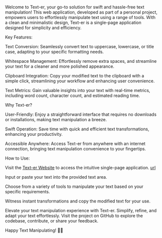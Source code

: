 Welcome to Text-er, your go-to solution for swift and hassle-free text manipulation! This web application, developed as part of a personal project, empowers users to effortlessly manipulate text using a range of tools. With a clean and minimalistic design, Text-er is a single-page application designed for simplicity and efficiency.

Key Features:

Text Conversion: Seamlessly convert text to uppercase, lowercase, or title case, adapting to your specific formatting needs.

Whitespace Management: Effortlessly remove extra spaces, and streamline your text for a cleaner and more polished appearance.

Clipboard Integration: Copy your modified text to the clipboard with a simple click, streamlining your workflow and enhancing user convenience.

Text Metrics: Gain valuable insights into your text with real-time metrics, including word count, character count, and estimated reading time.

Why Text-er?

User-Friendly: Enjoy a straightforward interface that requires no downloads or installations, making text manipulation a breeze.

Swift Operation: Save time with quick and efficient text transformations, enhancing your productivity.

Accessible Anywhere: Access Text-er from anywhere with an internet connection, bringing text manipulation convenience to your fingertips.

How to Use:

Visit the [Text-er Website]([url](https://lakshya291.github.io/Text-er/)) to access the intuitive single-page application.
[url](https://lakshya291.github.io/Text-er/)

Input or paste your text into the provided text area.

Choose from a variety of tools to manipulate your text based on your specific requirements.

Witness instant transformations and copy the modified text for your use.

Elevate your text manipulation experience with Text-er. Simplify, refine, and adapt your text effortlessly. Visit the project on GitHub to explore the codebase, contribute, or share your feedback.

Happy Text Manipulating! 🚀✨
